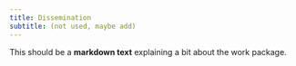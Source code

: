 ```yaml
---
title: Dissemination
subtitle: (not used, maybe add)
---
```


This should be a **markdown text** explaining a bit about the work package.
